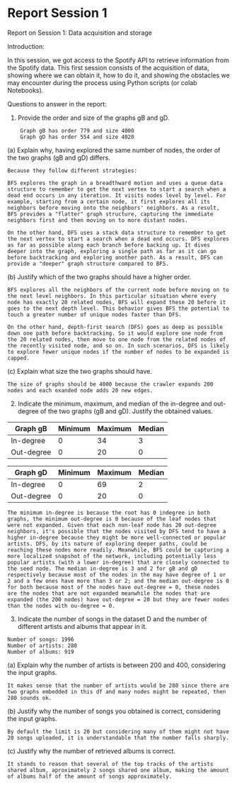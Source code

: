 # Report Session 1

Report on Session 1: 
Data acquisition and storage


Introduction:

In this session, we got access to the Spotify API to retrieve information from the Spotify data. This first session consists of the acquisition of data, showing where we can obtain it, how to do it, and showing the obstacles we may encounter during the process using Python scripts (or colab Notebooks). 


Questions to answer in the report:

1. Provide the order and size of the graphs gB and gD.
```
	Graph gB has order 779 and size 4000
	Graph gD has order 554 and size 4020
```
(a) Explain why, having explored the same number of nodes, the order of the two graphs (gB and gD) differs.
```
Because they follow different strategies:

BFS explores the graph in a breadthward motion and uses a queue data structure to remember to get the next vertex to start a search when a dead end occurs in any iteration. It visits nodes level by level. For example, starting from a certain node, it first explores all its neighbors before moving onto the neighbors' neighbors. As a result, BFS provides a "flatter" graph structure, capturing the immediate neighbors first and then moving on to more distant nodes.

On the other hand, DFS uses a stack data structure to remember to get the next vertex to start a search when a dead end occurs. DFS explores as far as possible along each branch before backing up. It dives deeper into the graph, exploring a single path as far as it can go before backtracking and exploring another path. As a result, DFS can provide a "deeper" graph structure compared to BFS.
```

(b) Justify which of the two graphs should have a higher order.
```
BFS explores all the neighbors of the current node before moving on to the next level neighbors. In this particular situation where every node has exactly 20 related nodes, BFS will expand these 20 before it goes to the next depth level. This behavior gives BFS the potential to touch a greater number of unique nodes faster than DFS.

On the other hand, depth-first search (DFS) goes as deep as possible down one path before backtracking. So it would explore one node from the 20 related nodes, then move to one node from the related nodes of the recently visited node, and so on. In such scenarios, DFS is likely to explore fewer unique nodes if the number of nodes to be expanded is capped.
```

(c) Explain what size the two graphs should have.
```
The size of graphs should be 4000 because the crawler expands 200 nodes and each exanded node adds 20 new edges.
```

2. Indicate the minimum, maximum, and median of the in-degree and out-degree of the two graphs (gB and gD). Justify the obtained values.


| Graph gB | Minimum | Maximum | Median |
| -------- | ------- | ------- | ------ |
| In-degree | 0  | 34  | 3 |
| Out-degree | 0  | 20  | 0 |

| Graph gD | Minimum | Maximum | Median |
| -------- | ------- | ------- | ------ |
| In-degree | 0  | 69  | 2 |
| Out-degree | 0  | 20  | 0 |

```
The minimum in-degree is because the root has 0 indegree in both graphs, the minimum out-degree is 0 because of the leaf nodes that were not expanded. Given that each non-leaf node has 20 out-degree neighbors, it's possible that the nodes visited by DFS tend to have a higher in-degree because they might be more well-connected or popular artists. DFS, by its nature of exploring deeper paths, could be reaching these nodes more readily. Meanwhile, BFS could be capturing a more localized snapshot of the network, including potentially less popular artists (with a lower in-degree) that are closely connected to the seed node. The median in-degree is 3 and 2 for gB and gD respectively because most of the nodes in the may have degree of 1 or 2 and a few ones have more than 3 or 2; and the median out-degree is 0 for both because most of the nodes have out-degree = 0, these nodes are the nodes that are not expanded meanwhile the nodes that are expanded (the 200 nodes) have out-degree = 20 but they are fewer nodes than the nodes with ou-degree = 0.
```

3. Indicate the number of songs in the dataset D and the number of different artists and albums that appear in it.

```
Number of songs: 1996
Number of artists: 280
Number of albums: 919
```

(a) Explain why the number of artists is between 200 and 400, considering the input graphs.

```
It makes sense that the number of artists would be 280 since there are two graphs embedded in this df and many nodes might be repeated, then 280 sounds ok.
```

(b) Justify why the number of songs you obtained is correct, considering the input graphs.

```
By default the limit is 20 but considering many of them might not have 20 songs uploaded, it is understandable that the number falls sharply.
```

(c) Justify why the number of retrieved albums is correct.

```
It stands to reason that several of the top tracks of the artists shared album, aproximately 2 songs shared one album, making the amount of albums half of the amount of songs approximately.
```
